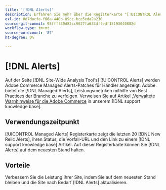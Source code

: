 ```yaml
---
title: '[!DNL Alerts]'
description: Erfahren Sie mehr über die Registerkarte "[!UICONTROL Alerts]" in der  [!DNL Site-Wide Analysis Tool], wann sie verwendet werden sollte und welche Vorteile sie bietet.
exl-id: 0d7dacfe-f66a-440b-89cc-bce5eda2a230
source-git-commit: 95ffff39d82cc9027fa633dffedf15193040802d
workflow-type: tm+mt
source-wordcount: '87'
ht-degree: 0%

---
```


# [!DNL Alerts]

Auf der Seite [!DNL Site-Wide Analysis Tool's] [!UICONTROL Alerts] werden Adobe Commerce Managed Alerts-Patches für Händler angezeigt. Adobe bietet die [!DNL Managed Alerts], Leistungsmetriken mithilfe von Best Practices der Branche zu verfolgen. Verweisen Sie auf [&#x200B; Artikel „Verwaltete Warnhinweise für die Adobe Commerce](https://support.magento.com/hc/en-us/articles/360045806832-Managed-alerts-for-Adobe-Commerce) in unserem [!DNL support knowledge base].

## Verwendungszeitpunkt

[!UICONTROL Managed Alerts] Registerkarte zeigt die letzten 20 [!DNL New Relic Alerts], ihren Status, die Vorfall-URL und den Link zu einem [!DNL support knowledge base] Artikel. Auf dieser Registerkarte können Sie [!DNL Alerts] auf dem neuesten Stand halten.

## Vorteile

Verbessern Sie die Leistung Ihrer Site, indem Sie auf dem neuesten Stand bleiben und die Site nach Bedarf [!DNL Alerts] aktualisieren.
